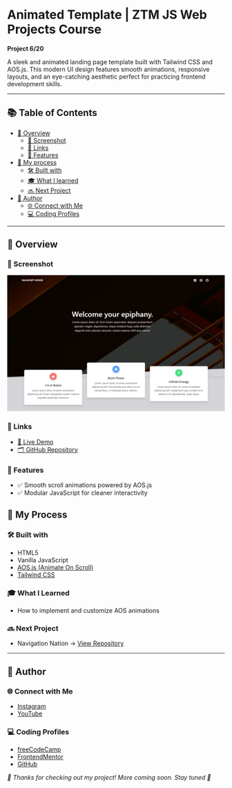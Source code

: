 # Animated Template | ZTM JS Web Projects Course

**Project 6/20**

A sleek and animated landing page template built with Tailwind CSS and AOS.js. This modern UI design features smooth animations, responsive layouts, and an eye-catching aesthetic perfect for practicing frontend development skills.

---

## 📚 Table of Contents

- [🔎 Overview](#-overview)
  - [📸 Screenshot](#-screenshot)
  - [🔗 Links](#-links)
  - [📌 Features](#-features)
- [🧠 My process](#-my-process)
  - [🛠️ Built with](#️-built-with)
  - [🎓 What I learned](#-what-i-learned)
  - [🔜 Next Project](#-next-project)
- [👤 Author](#-author)
  - [🌐 Connect with Me](#-connect-with-me)
  - [💻 Coding Profiles](#-coding-profiles)

---

## 🔎 Overview

### 📸 Screenshot

![screenshot of webpage](./assets/screenshot.jpg)

### 🔗 Links

 - [🔴 Live Demo](https://dalascript.github.io/animated-template/)
 - [🗂️ GitHub Repository](https://github.com/DalaScript/animated-template)

### 📌 Features

 - ✅ Smooth scroll animations powered by AOS.js
 - ✅ Modular JavaScript for cleaner interactivity

## 🧠 My Process

### 🛠️ Built with

 - HTML5
 - Vanilla JavaScript
 - [AOS.js (Animate On Scroll)](https://michalsnik.github.io/aos/)
 - [Tailwind CSS](https://tailwindcss.com/)

### 🎓 What I Learned

 - How to implement and customize AOS animations

### 🔜 Next Project

 - Navigation Nation → [View Repository](https://github.com/DalaScript/navigation-nation)

---

## 👤 Author

### 🌐 Connect with Me

 - [Instagram](https://www.instagram.com/DalaScript)
 - [YouTube](https://www.youtube.com/@DalaScript)

### 💻 Coding Profiles

 - [freeCodeCamp](https://www.freecodecamp.org/DalaScript)
 - [FrontendMentor](https://www.frontendmentor.io/profile/DalaScript)
 - [GitHub](https://github.com/DalaScript)

*🙌 Thanks for checking out my project! More coming soon. Stay tuned 🚀*